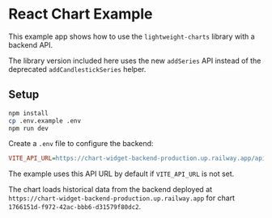 # React Chart Example

This example app shows how to use the `lightweight-charts` library with a backend API.

The library version included here uses the new `addSeries` API instead of the
deprecated `addCandlestickSeries` helper.

## Setup

```bash
npm install
cp .env.example .env
npm run dev
```

Create a `.env` file to configure the backend:

```ini
VITE_API_URL=https://chart-widget-backend-production.up.railway.app/api
```

The example uses this API URL by default if `VITE_API_URL` is not set.

The chart loads historical data from the backend deployed at `https://chart-widget-backend-production.up.railway.app` for chart `1766151d-f972-42ac-bbb6-d31579f80dc2`.
